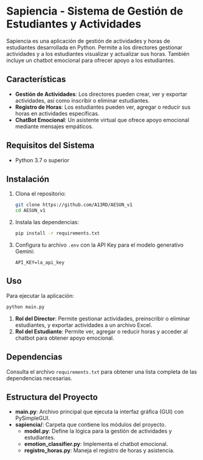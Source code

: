 # Sapiencia - Sistema de Gestión de Estudiantes y Actividades

Sapiencia es una aplicación de gestión de actividades y horas de estudiantes desarrollada en Python. Permite a los directores gestionar actividades y a los estudiantes visualizar y actualizar sus horas. También incluye un chatbot emocional para ofrecer apoyo a los estudiantes.

## Características

- **Gestión de Actividades**: Los directores pueden crear, ver y exportar actividades, así como inscribir o eliminar estudiantes.
- **Registro de Horas**: Los estudiantes pueden ver, agregar o reducir sus horas en actividades específicas.
- **ChatBot Emocional**: Un asistente virtual que ofrece apoyo emocional mediante mensajes empáticos.

## Requisitos del Sistema

- Python 3.7 o superior

## Instalación

1. Clona el repositorio:

   ```bash
   git clone https://github.com/A13RD/AESUN_v1
   cd AESUN_v1
   ```

2. Instala las dependencias:

   ```bash
   pip install -r requirements.txt
   ```

3. Configura tu archivo `.env` con la API Key para el modelo generativo Gemini:

   ```
   API_KEY=la_api_key
   ```

## Uso

Para ejecutar la aplicación:

```bash
python main.py
```

1. **Rol del Director**: Permite gestionar actividades, preinscribir o eliminar estudiantes, y exportar actividades a un archivo Excel.
2. **Rol del Estudiante**: Permite ver, agregar o reducir horas y acceder al chatbot para obtener apoyo emocional.

## Dependencias

Consulta el archivo `requirements.txt` para obtener una lista completa de las dependencias necesarias.

## Estructura del Proyecto

- **main.py**: Archivo principal que ejecuta la interfaz gráfica (GUI) con PySimpleGUI.
- **sapiencia/**: Carpeta que contiene los módulos del proyecto.
  - **model.py**: Define la lógica para la gestión de actividades y estudiantes.
  - **emotion_classifier.py**: Implementa el chatbot emocional.
  - **registro_horas.py**: Maneja el registro de horas y asistencia.


